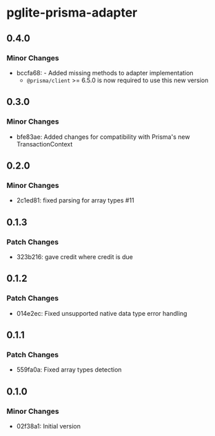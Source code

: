 # pglite-prisma-adapter

## 0.4.0

### Minor Changes

- bccfa68: - Added missing methods to adapter implementation
  - `@prisma/client` >= 6.5.0 is now required to use this new version

## 0.3.0

### Minor Changes

- bfe83ae: Added changes for compatibility with Prisma's new TransactionContext

## 0.2.0

### Minor Changes

- 2c1ed81: fixed parsing for array types #11

## 0.1.3

### Patch Changes

- 323b216: gave credit where credit is due

## 0.1.2

### Patch Changes

- 014e2ec: Fixed unsupported native data type error handling

## 0.1.1

### Patch Changes

- 559fa0a: Fixed array types detection

## 0.1.0

### Minor Changes

- 02f38a1: Initial version
